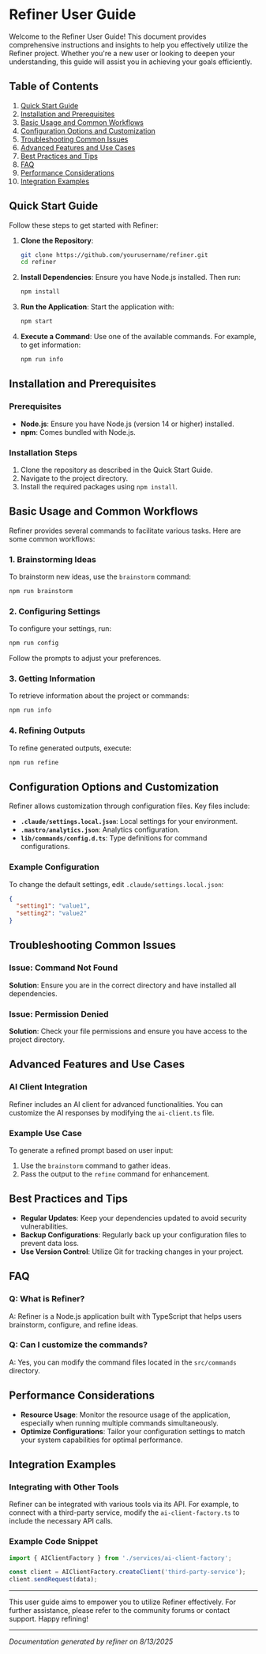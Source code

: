 <!---
This file was automatically generated by refiner
Generated on: 2025-08-13T06:00:37.867Z
Document type: user-guide
Title: User Guide
References: lib/index.js, src/index.ts, .claude/settings.local.json, .mastro/analytics.json, lib/commands/config.d.ts, lib/commands/config.js, lib/utils/config.d.ts, lib/utils/config.js, refined-prompts/generative-prompt-2025-08-09T21-33-56-948Z.json, refined-prompts/generative-prompt-2025-08-09T21-38-47-439Z.json, src/commands/config.ts, src/utils/config.ts

To prevent this file from being overwritten, add custom content
between the CUSTOM_START and CUSTOM_END markers below.
--->

# Refiner User Guide

Welcome to the Refiner User Guide! This document provides comprehensive instructions and insights to help you effectively utilize the Refiner project. Whether you're a new user or looking to deepen your understanding, this guide will assist you in achieving your goals efficiently.

## Table of Contents
1. [Quick Start Guide](#quick-start-guide)
2. [Installation and Prerequisites](#installation-and-prerequisites)
3. [Basic Usage and Common Workflows](#basic-usage-and-common-workflows)
4. [Configuration Options and Customization](#configuration-options-and-customization)
5. [Troubleshooting Common Issues](#troubleshooting-common-issues)
6. [Advanced Features and Use Cases](#advanced-features-and-use-cases)
7. [Best Practices and Tips](#best-practices-and-tips)
8. [FAQ](#faq)
9. [Performance Considerations](#performance-considerations)
10. [Integration Examples](#integration-examples)

## Quick Start Guide

Follow these steps to get started with Refiner:

1. **Clone the Repository**:
   ```bash
   git clone https://github.com/yourusername/refiner.git
   cd refiner
   ```

2. **Install Dependencies**:
   Ensure you have Node.js installed. Then run:
   ```bash
   npm install
   ```

3. **Run the Application**:
   Start the application with:
   ```bash
   npm start
   ```

4. **Execute a Command**:
   Use one of the available commands. For example, to get information:
   ```bash
   npm run info
   ```

## Installation and Prerequisites

### Prerequisites
- **Node.js**: Ensure you have Node.js (version 14 or higher) installed.
- **npm**: Comes bundled with Node.js.

### Installation Steps
1. Clone the repository as described in the Quick Start Guide.
2. Navigate to the project directory.
3. Install the required packages using `npm install`.

## Basic Usage and Common Workflows

Refiner provides several commands to facilitate various tasks. Here are some common workflows:

### 1. Brainstorming Ideas
To brainstorm new ideas, use the `brainstorm` command:
```bash
npm run brainstorm
```

### 2. Configuring Settings
To configure your settings, run:
```bash
npm run config
```
Follow the prompts to adjust your preferences.

### 3. Getting Information
To retrieve information about the project or commands:
```bash
npm run info
```

### 4. Refining Outputs
To refine generated outputs, execute:
```bash
npm run refine
```

## Configuration Options and Customization

Refiner allows customization through configuration files. Key files include:

- **`.claude/settings.local.json`**: Local settings for your environment.
- **`.mastro/analytics.json`**: Analytics configuration.
- **`lib/commands/config.d.ts`**: Type definitions for command configurations.

### Example Configuration
To change the default settings, edit `.claude/settings.local.json`:
```json
{
  "setting1": "value1",
  "setting2": "value2"
}
```

## Troubleshooting Common Issues

### Issue: Command Not Found
**Solution**: Ensure you are in the correct directory and have installed all dependencies.

### Issue: Permission Denied
**Solution**: Check your file permissions and ensure you have access to the project directory.

## Advanced Features and Use Cases

### AI Client Integration
Refiner includes an AI client for advanced functionalities. You can customize the AI responses by modifying the `ai-client.ts` file.

### Example Use Case
To generate a refined prompt based on user input:
1. Use the `brainstorm` command to gather ideas.
2. Pass the output to the `refine` command for enhancement.

## Best Practices and Tips

- **Regular Updates**: Keep your dependencies updated to avoid security vulnerabilities.
- **Backup Configurations**: Regularly back up your configuration files to prevent data loss.
- **Use Version Control**: Utilize Git for tracking changes in your project.

## FAQ

### Q: What is Refiner?
A: Refiner is a Node.js application built with TypeScript that helps users brainstorm, configure, and refine ideas.

### Q: Can I customize the commands?
A: Yes, you can modify the command files located in the `src/commands` directory.

## Performance Considerations

- **Resource Usage**: Monitor the resource usage of the application, especially when running multiple commands simultaneously.
- **Optimize Configurations**: Tailor your configuration settings to match your system capabilities for optimal performance.

## Integration Examples

### Integrating with Other Tools
Refiner can be integrated with various tools via its API. For example, to connect with a third-party service, modify the `ai-client-factory.ts` to include the necessary API calls.

### Example Code Snippet
```typescript
import { AIClientFactory } from './services/ai-client-factory';

const client = AIClientFactory.createClient('third-party-service');
client.sendRequest(data);
```

---

This user guide aims to empower you to utilize Refiner effectively. For further assistance, please refer to the community forums or contact support. Happy refining!

---

<!-- CUSTOM_START -->
<!-- Add your custom content here - it will be preserved during regeneration -->
<!-- CUSTOM_END -->

*Documentation generated by refiner on 8/13/2025*